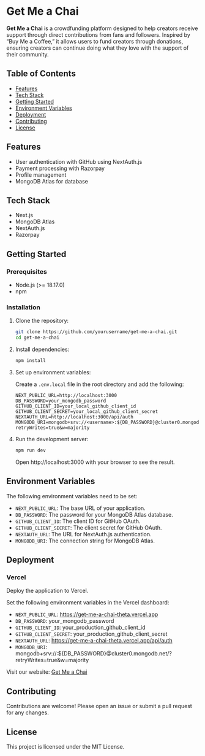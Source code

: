 # Get Me a Chai

**Get Me a Chai** is a crowdfunding platform designed to help creators receive support through direct contributions from fans and followers. Inspired by “Buy Me a Coffee,” it allows users to fund creators through donations, ensuring creators can continue doing what they love with the support of their community.

## Table of Contents

- [Features](#features)
- [Tech Stack](#tech-stack)
- [Getting Started](#getting-started)
- [Environment Variables](#environment-variables)
- [Deployment](#deployment)
- [Contributing](#contributing)
- [License](#license)

## Features

- User authentication with GitHub using NextAuth.js
- Payment processing with Razorpay
- Profile management
- MongoDB Atlas for database

## Tech Stack

- Next.js
- MongoDB Atlas
- NextAuth.js
- Razorpay

## Getting Started

### Prerequisites

- Node.js (>= 18.17.0)
- npm

### Installation

1. Clone the repository:

    ```sh
    git clone https://github.com/yourusername/get-me-a-chai.git
    cd get-me-a-chai
    ```

2. Install dependencies:

    ```sh
    npm install
    ```

3. Set up environment variables:

    Create a `.env.local` file in the root directory and add the following:

    ```plaintext
    NEXT_PUBLIC_URL=http://localhost:3000
    DB_PASSWORD=your_mongodb_password
    GITHUB_CLIENT_ID=your_local_github_client_id
    GITHUB_CLIENT_SECRET=your_local_github_client_secret
    NEXTAUTH_URL=http://localhost:3000/api/auth
    MONGODB_URI=mongodb+srv://<username>:${DB_PASSWORD}@cluster0.mongodb.net/<dbname>?retryWrites=true&w=majority
    ```

4. Run the development server:

    ```sh
    npm run dev
    ```

    Open http://localhost:3000 with your browser to see the result.

## Environment Variables

The following environment variables need to be set:

- `NEXT_PUBLIC_URL`: The base URL of your application.
- `DB_PASSWORD`: The password for your MongoDB Atlas database.
- `GITHUB_CLIENT_ID`: The client ID for GitHub OAuth.
- `GITHUB_CLIENT_SECRET`: The client secret for GitHub OAuth.
- `NEXTAUTH_URL`: The URL for NextAuth.js authentication.
- `MONGODB_URI`: The connection string for MongoDB Atlas.

## Deployment

### Vercel

Deploy the application to Vercel.

Set the following environment variables in the Vercel dashboard:

- `NEXT_PUBLIC_URL`: https://get-me-a-chai-theta.vercel.app
- `DB_PASSWORD`: your_mongodb_password
- `GITHUB_CLIENT_ID`: your_production_github_client_id
- `GITHUB_CLIENT_SECRET`: your_production_github_client_secret
- `NEXTAUTH_URL`: https://get-me-a-chai-theta.vercel.app/api/auth
- `MONGODB_URI`: mongodb+srv://<username>:${DB_PASSWORD}@cluster0.mongodb.net/<dbname>?retryWrites=true&w=majority

Visit our website: [Get Me a Chai](https://get-me-a-chai-theta.vercel.app/)

## Contributing

Contributions are welcome! Please open an issue or submit a pull request for any changes.

## License

This project is licensed under the MIT License.
